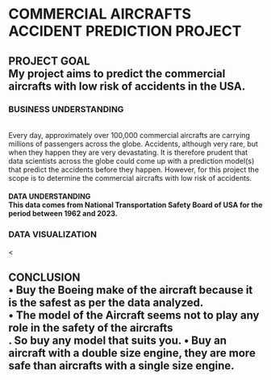 <h1>COMMERCIAL AIRCRAFTS ACCIDENT PREDICTION PROJECT</h1>

<h2>PROJECT GOAL <br> My project aims to predict the commercial aircrafts with low risk of accidents in the USA.</br></h2>
<h3>BUSINESS UNDERSTANDING</h3><br>Every day, approximately over 100,000 commercial aircrafts are carrying millions of passengers across the globe. Accidents, although very rare, but when they happen they are very devastating.
It is therefore prudent that data scientists across the globe could come up with a prediction model(s) that predict the accidents before they happen.
However, for this project the scope is to determine the commercial aircrafts with low risk of accidents.
 </>
<h4>DATA UNDERSTANDING<br>This data comes from National Transportation Safety Board of USA for the period between 1962 and 2023.<br/></h4>
<h3>DATA VISUALIZATION</h3>
<

<h2>CONCLUSION<br>•	Buy the Boeing make of the aircraft because it is the safest as per the data analyzed.<br>
•	The model of the Aircraft seems not to play any role in the safety of the aircrafts<br/>. So buy any model that suits you<b>.
•	Buy an aircraft with a double size engine, they are more safe than aircrafts with a single size engine.
<br/></h2>
